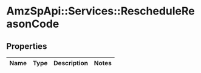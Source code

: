 # AmzSpApi::Services::RescheduleReasonCode

## Properties
Name | Type | Description | Notes
------------ | ------------- | ------------- | -------------

